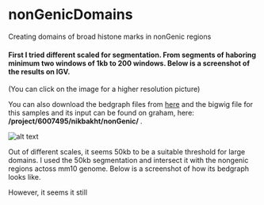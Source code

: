 # nonGenicDomains
Creating domains of broad histone marks in nonGenic regions

#### First I tried different scaled for segmentation. From segments of haboring minimum two windows of 1kb to 200 windows. Below is a screenshot of the results on IGV.
(You can click on the image for a higher resolution picture)

You can also download the bedgraph files from <a href="http://nikleotide.com/wp-content/uploads//2018/04/different_scales.zip">here</a> and the bigwig file for this samples and its input can be found on graham, here: <b> /project/6007495/nikbakht/nonGenic/ </b>. <p>

![alt text](http://nikleotide.com/wp-content/uploads//2018/04/igv_snapshot.png)

Out of different scales, it seems 50kb to be a suitable threshold for large domains. I used the 50kb segmentation and intersect it with the nongenic regions actoss mm10 genome. Below is a screenshot of how its bedgraph looks like. 



However, it seems it still
